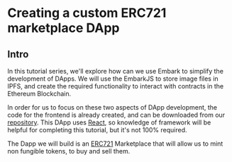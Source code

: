 # Creating a custom ERC721 marketplace DApp

## Intro
In this tutorial series, we'll explore how can we use Embark to simplify the development of DApps. We will use the EmbarkJS to store image files in IPFS, and create the required functionality to interact with contracts in the Ethereum Blockchain.

In order for us to focus on these two aspects of DApp development, the code for the frontend is already created, and can be downloaded from our [repository](https://github.com/status-im/status-dapp-workshop-mexico). This DApp uses [React](https://reactjs.org/), so knowledge of framework will be helpful for completing this tutorial, but it's not 100% required.

The Dapp we will build is an [ERC721](https://github.com/ethereum/EIPs/blob/master/EIPS/eip-721.md) Marketplace that will allow us to mint non fungible tokens, to buy and sell them.
